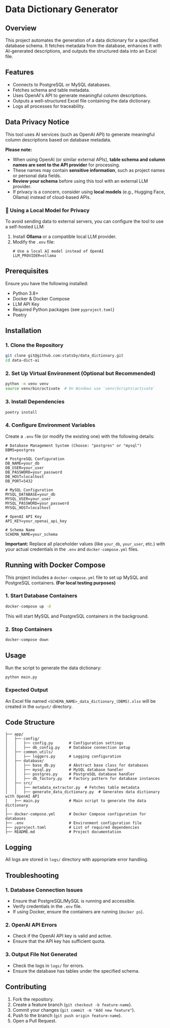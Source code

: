 # Data Dictionary Generator

## Overview
This project automates the generation of a data dictionary for a specified database schema. It fetches metadata from the database, enhances it with AI-generated descriptions, and outputs the structured data into an Excel file.

## Features
- Connects to PostgreSQL or MySQL databases.
- Fetches schema and table metadata.
- Uses OpenAI's API to generate meaningful column descriptions.
- Outputs a well-structured Excel file containing the data dictionary.
- Logs all processes for traceability.

## **Data Privacy Notice**

This tool uses AI services (such as OpenAI API) to generate meaningful column descriptions based on database metadata.  

**Please note:**
- When using OpenAI (or similar external APIs), **table schema and column names are sent to the API provider** for processing.
- These names may contain **sensitive information**, such as project names or personal data fields.
- **Review your schema** before using this tool with an external LLM provider.
- If privacy is a concern, consider using **local models** (e.g., Hugging Face, Ollama) instead of cloud-based APIs.

### **🔹 Using a Local Model for Privacy**
To avoid sending data to external servers, you can configure the tool to use a self-hosted LLM:
1. Install **Ollama** or a compatible local LLM provider.
2. Modify the `.env` file:
   ```env
   # Use a local AI model instead of OpenAI
   LLM_PROVIDER=ollama

## Prerequisites
Ensure you have the following installed:
- Python 3.8+
- Docker & Docker Compose
- LLM API Key
- Required Python packages (see `pyproject.toml`)
- Poetry

## Installation

### 1. Clone the Repository
```sh
git clone git@github.com:statsby/data_dictionary.git
cd data-dict-ai
```

### 2. Set Up Virtual Environment (Optional but Recommended)
```sh
python -m venv venv
source venv/bin/activate  # On Windows use `venv\Scripts\activate`
```

### 3. Install Dependencies
```sh
poetry install
```

### 4. Configure Environment Variables
Create a `.env` file (or modify the existing one) with the following details:
```env
# Database Management System (Choose: "postgres" or "mysql")
DBMS=postgres

# PostgreSQL Configuration
DB_NAME=your_db
DB_USER=your_user
DB_PASSWORD=your_password
DB_HOST=localhost
DB_PORT=5432

# MySQL Configuration
MYSQL_DATABASE=your_db
MYSQL_USER=your_user
MYSQL_PASSWORD=your_password
MYSQL_HOST=localhost

# OpenAI API Key
API_KEY=your_openai_api_key

# Schema Name
SCHEMA_NAME=your_schema
```
**Important:** Replace all placeholder values (like `your_db`, `your_user`, etc.) with your actual credentials in the `.env` and `docker-compose.yml` files.

## Running with Docker Compose
This project includes a `docker-compose.yml` file to set up MySQL and PostgreSQL containers. **(For local testing purposes)**

### 1. Start Database Containers
```sh
docker-compose up -d
```
This will start MySQL and PostgreSQL containers in the background.

### 2. Stop Containers
```sh
docker-compose down
```

## Usage
Run the script to generate the data dictionary:
```sh
python main.py
```

### Expected Output
An Excel file named `<SCHEMA_NAME>_data_dictionary_(DBMS).xlsx` will be created in the `output/` directory.

## Code Structure
```
├── app/
│   ├── config/
│   │   ├── config.py       # Configuration settings
│   │   ├── db_config.py    # Database connection setup
│   ├── common_utils/
│   │   ├── loggers.py      # Logging configuration
│   ├── database/
│   │   ├── base_db.py      # Abstract base class for databases
│   │   ├── mysql.py        # MySQL database handler
│   │   ├── postgres.py     # PostgreSQL database handler
│   │   ├── db_factory.py   # Factory pattern for database instances
│   ├── src/
│   │   ├── metadata_extractor.py  # Fetches table metadata
│   │   ├── generate_data_dictionary.py  # Generates data dictionary with OpenAI API
│   ├── main.py             # Main script to generate the data dictionary
│
├── docker-compose.yml      # Docker Compose configuration for databases
├── .env                    # Environment configuration file
├── pyproject.toml          # List of required dependencies
├── README.md               # Project documentation

```

## Logging
All logs are stored in `logs/` directory with appropriate error handling.

## Troubleshooting
### 1. Database Connection Issues
- Ensure that PostgreSQL/MySQL is running and accessible.
- Verify credentials in the `.env` file.
- If using Docker, ensure the containers are running (`docker ps`).

### 2. OpenAI API Errors
- Check if the OpenAI API key is valid and active.
- Ensure that the API key has sufficient quota.

### 3. Output File Not Generated
- Check the logs in `logs/` for errors.
- Ensure the database has tables under the specified schema.

## Contributing
1. Fork the repository.
2. Create a feature branch (`git checkout -b feature-name`).
3. Commit your changes (`git commit -m "Add new feature"`).
4. Push to the branch (`git push origin feature-name`).
5. Open a Pull Request.

<!-- ## License
This project is licensed under the MIT License.

## Contact
For any questions or support, contact [your-email@example.com]. -->

